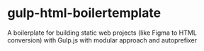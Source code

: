 # gulp-html-boilertemplate
A boilerplate for building static web projects (like Figma to HTML conversion) with Gulp.js with modular approach and autoprefixer

